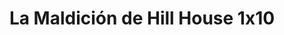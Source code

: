 ---
layout: episodios
title: "La Maldición de Hill House 1x10"
url_serie_padre: 'la-maldicion-de-hill-house/temporada-1'
category: 'series'
capitulo: 'yes'
anio: '2018'
prev: 'capitulo-9'
proximo: ''
sandbox: allow-same-origin allow-forms
idioma: 'Latino'
reproductor: 'fembed'
calidad: 'Full HD'
reproductores_fembed: ["https://feurl.com/v/1xoq0--lx94","Latino","https://animekao.xyz/v/6m92x7r7dvr","Latino","https://feurl.com/v/zyonz3q058o","Latino","https://demariquita.top/v/80z4gu8rk3qmd2l","Latino"]
tags:
- Terror
---